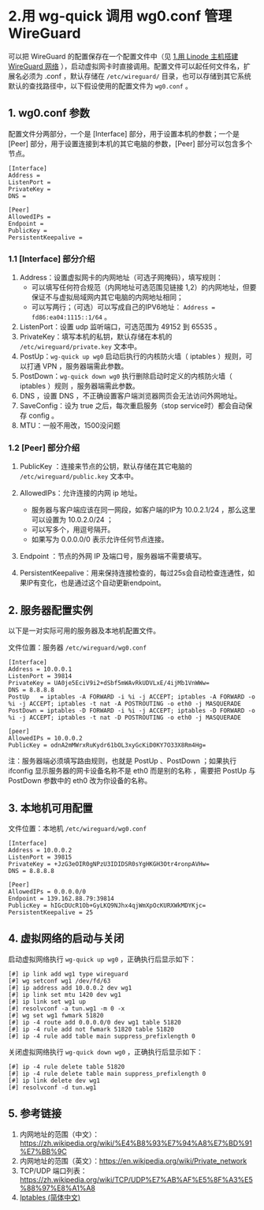 # 2.用 wg-quick 调用 wg0.conf 管理 WireGuard

可以把 WireGuard 的配置保存在一个配置文件中（见 [1.用 Linode 主机搭建 WireGuard 网络](1.用%20Linode%20主机搭建%20WireGuard%20网络.md) ），启动虚拟网卡时直接调用。配置文件可以起任何文件名，扩展名必须为 .conf ，默认存储在 `/etc/wireguard/` 目录，也可以存储到其它系统默认的查找路径中，以下假设使用的配置文件为 `wg0.conf` 。

## 1. wg0.conf 参数

配置文件分两部分，一个是 [Interface] 部分，用于设置本机的参数；一个是 [Peer] 部分，用于设置连接到本机的其它电脑的参数，[Peer] 部分可以包含多个节点。

```
[Interface]
Address =  
ListenPort =  
PrivateKey =  
DNS =  

[Peer]
AllowedIPs =  
Endpoint =  
PublicKey =  
PersistentKeepalive =  
```

### 1.1  [Interface] 部分介绍

1. Address：设置虚拟网卡的内网地址（可选子网掩码），填写规则：
   - 可以填写任何符合规范（内网地址可选范围见链接 1,2）的内网地址，但要保证不与虚拟局域网内其它电脑的内网地址相同；
   - 可以写两行；（可选）可以写成自己的IPV6地址： `Address = fd86:ea04:1115::1/64`  。
2. ListenPort：设置 udp 监听端口，可选范围为 49152 到 65535 。
3. PrivateKey：填写本机的私钥，默认存储在本机的 `/etc/wireguard/private.key` 文本中。
4. PostUp：`wg-quick up wg0` 启动后执行的内核防火墙（ iptables ）规则，可以打通 VPN ，服务器端需此参数。
5. PostDown：`wg-quick down wg0` 执行删除启动时定义的内核防火墙（ iptables ）规则 ，服务器端需此参数。
6. DNS ，设置 DNS ，不正确设置客户端浏览器网页会无法访问外网地址。
7. SaveConfig：设为 true 之后，每次重启服务（stop service时）都会自动保存 config 。
8. MTU：一般不用改，1500没问题

### 1.2 [Peer] 部分介绍

1. PublicKey ：连接来节点的公钥，默认存储在其它电脑的 `/etc/wireguard/public.key` 文本中。
2. AllowedIPs：允许连接的内网 ip 地址。

   - 服务器与客户端应该在同一网段，如客户端的IP为 10.0.2.1/24 ，那么这里可以设置为 10.0.2.0/24 ；
   - 可以写多个，用逗号隔开。
   - 如果写为 0.0.0.0/0 表示允许任何节点连接。
3. Endpoint ：节点的外网 IP 及端口号，服务器端不需要填写。
4. PersistentKeepalive：用来保持连接检查的，每过25s会自动检查连通性，如果IP有变化，也是通过这个自动更新endpoint。

## 2. 服务器配置实例

以下是一对实际可用的服务器及本地机配置文件。

文件位置：服务器 `/etc/wireguard/wg0.conf`

```
[Interface]
Address = 10.0.0.1
ListenPort = 39814
PrivateKey = UA0je5EciV9i2+dSbf5mWAvRkUDVLxE/4ijMb1VnWWw=
DNS = 8.8.8.8
PostUp   = iptables -A FORWARD -i %i -j ACCEPT; iptables -A FORWARD -o %i -j ACCEPT; iptables -t nat -A POSTROUTING -o eth0 -j MASQUERADE
PostDown = iptables -D FORWARD -i %i -j ACCEPT; iptables -D FORWARD -o %i -j ACCEPT; iptables -t nat -D POSTROUTING -o eth0 -j MASQUERADE

[peer]
AllowedIPs = 10.0.0.2
PublicKey = odnA2mMWrxRuKydr61bOL3xyGcKiD0KY7O33X8Rm4Hg=
```

注：服务器端必须填写路由规则，也就是 PostUp 、PostDown ；如果执行 ifconfig 显示服务器的网卡设备名称不是 eth0 而是别的名称 ，需要把 PostUp 与 PostDown 参数中的 eth0 改为你设备的名称。

## 3. 本地机可用配置

文件位置：本地机 `/etc/wireguard/wg0.conf`

```
[Interface]
Address = 10.0.0.2
ListenPort = 39815
PrivateKey = +JzG3eOIR0gNPzU3IDIDSR0sYgHKGH3Otr4ronpAVHw=
DNS = 8.8.8.8

[Peer]
AllowedIPs = 0.0.0.0/0
Endpoint = 139.162.88.79:39814
PublicKey = hIGcDUcR1Ob+GyLKQ9NJhx4qjWmXpOcKURXWkMDYKjc=
PersistentKeepalive = 25
```

## 4. 虚拟网络的启动与关闭

启动虚拟网络执行 `wg-quick up wg0` ，正确执行后显示如下：

```
[#] ip link add wg1 type wireguard
[#] wg setconf wg1 /dev/fd/63
[#] ip address add 10.0.0.2 dev wg1
[#] ip link set mtu 1420 dev wg1
[#] ip link set wg1 up
[#] resolvconf -a tun.wg1 -m 0 -x
[#] wg set wg1 fwmark 51820
[#] ip -4 route add 0.0.0.0/0 dev wg1 table 51820
[#] ip -4 rule add not fwmark 51820 table 51820
[#] ip -4 rule add table main suppress_prefixlength 0
```

关闭虚拟网络执行 `wg-quick down wg0` ，正确执行后显示如下：

```
[#] ip -4 rule delete table 51820
[#] ip -4 rule delete table main suppress_prefixlength 0
[#] ip link delete dev wg1
[#] resolvconf -d tun.wg1
```

## 5. 参考链接

1. 内网地址的范围（中文）：https://zh.wikipedia.org/wiki/%E4%B8%93%E7%94%A8%E7%BD%91%E7%BB%9C
2. 内网地址的范围（英文）：https://en.wikipedia.org/wiki/Private_network 
3. TCP/UDP 端口列表：https://zh.wikipedia.org/wiki/TCP/UDP%E7%AB%AF%E5%8F%A3%E5%88%97%E8%A1%A8
4. [Iptables (简体中文)](https://wiki.archlinux.org/index.php/Iptables_(%E7%AE%80%E4%BD%93%E4%B8%AD%E6%96%87))
